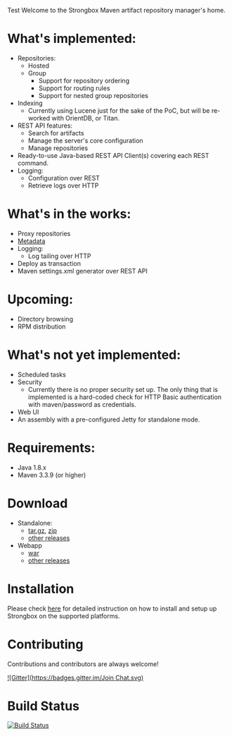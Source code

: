 Test
Welcome to the Strongbox Maven artifact repository manager's home.

# What's implemented:
* Repositories:
  * Hosted
  * Group
    * Support for repository ordering
    * Support for routing rules
    * Support for nested group repositories
* Indexing
  * Currently using Lucene just for the sake of the PoC, but will be re-worked with OrientDB, or Titan.
* REST API features:
  * Search for artifacts
  * Manage the server's core configuration
  * Manage repositories
* Ready-to-use Java-based REST API Client(s) covering each REST command.
* Logging:
  * Configuration over REST
  * Retrieve logs over HTTP

# What's in the works:
* Proxy repositories
* [Metadata](https://github.com/strongbox/strongbox/wiki/Maven-Metadata)
* Logging:
  * Log tailing over HTTP
* Deploy as transaction
* Maven settings.xml generator over REST API

# Upcoming:
* Directory browsing
* RPM distribution

# What's not yet implemented:
* Scheduled tasks
* Security
  * Currently there is no proper security set up. The only thing that is implemented is a hard-coded check for HTTP Basic authentication with maven/password as credentials.
* Web UI
* An assembly with a pre-configured Jetty for standalone mode.

# Requirements:
* Java 1.8.x
* Maven 3.3.9 (or higher)

# Download
* Standalone:
  * [tar.gz](https://github.com/strongbox/strongbox-assembly/releases/download/1.0-SNAPSHOT/strongbox-distribution-1.0-SNAPSHOT.tar.gz), [zip](https://github.com/strongbox/strongbox-assembly/releases/download/1.0-SNAPSHOT/strongbox-distribution-1.0-SNAPSHOT.zip)
  * [other releases](https://github.com/strongbox/strongbox-assembly/releases)
* Webapp
  * [war](https://github.com/strongbox/strongbox-webapp/releases/download/1.0-SNAPSHOT/strongbox-webapp-1.0-SNAPSHOT.war)
  * [other releases](https://github.com/strongbox/strongbox-webapp/releases)

# Installation
Please check [here](https://github.com/strongbox/strongbox/wiki/Installation) for detailed instruction on how to install and setup up Strongbox on the supported platforms.

# Contributing
Contributions and contributors are always welcome!

[![Gitter](https://badges.gitter.im/Join Chat.svg)](https://gitter.im/strongbox/strongbox?utm_source=badge&utm_medium=badge&utm_campaign=pr-badge&utm_content=badge)

# Build Status
[![Build Status](http://dev.carlspring.org/status/jenkins/strongbox)](https://dev.carlspring.org/jenkins/view/strongbox/job/strongbox/)
